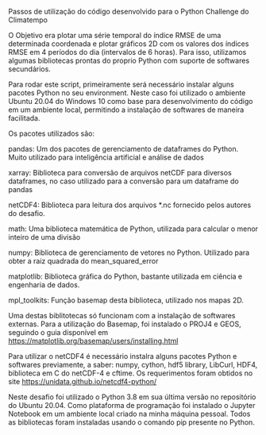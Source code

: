 Passos de utilização do código desenvolvido para o Python Challenge do Climatempo

   O Objetivo era plotar uma série temporal do índice RMSE de uma determinada coordenada e plotar gráficos 2D com os valores dos índices RMSE em 4 períodos do dia (intervalos de 6 horas). Para isso, utilizamos algumas bibliotecas prontas do proprio Python com suporte de softwares secundários.
   
   Para rodar este script, primeiramente será necessário instalar alguns pacotes Python no seu environment. Neste caso foi utilizado o ambiente Ubuntu 20.04 do Windows 10 como base para desenvolvimento do código em um ambiente local, permitindo a instalação de softwares de maneira facilitada. 
   
   Os pacotes utilizados são:
   
   pandas: Um dos pacotes de gerenciamento de dataframes do Python. Muito utilizado para inteligência artificial e análise de dados
        
   xarray: Biblioteca para conversão de arquivos netCDF para diversos dataframes, no caso utilizado para a conversão para um dataframe do pandas
        
   netCDF4: Biblioteca para leitura dos arquivos *.nc fornecido pelos autores do desafio.
    
   math: Uma biblioteca matemática de Python, utilizada para calcular o menor inteiro de uma divisão
    
   numpy: Biblioteca de gerenciamento de vetores no Python. Utilizado para obter a raiz quadrada do mean_squared_error
   
   matplotlib: Biblioteca gráfica do Python, bastante utilizada em ciência e engenharia de dados.
   
   mpl_toolkits: Função basemap desta biblioteca, utilizado nos mapas 2D.
        
   Uma destas biblitotecas só funcionam com a instalação de softwares externas. Para a utilização do Basemap, foi instalado o PROJ4 e GEOS, seguindo o guia disponível em https://matplotlib.org/basemap/users/installing.html  
   
   Para utilizar o netCDF4 é necessário instalra alguns pacotes Python e softwares previamente, a saber: numpy, cython, hdf5 library, LibCurl, HDF4, biblioteca em C do netCDF-4 e cftime. Os requerimentos foram obtidos no site https://unidata.github.io/netcdf4-python/
   
   Neste desafio foi utilizado o Python 3.8 em sua última versão no repositório do Ubuntu 20.04. Como plataforma de programação foi instalado o Jupyter Notebook em um ambiente local criado na minha máquina pessoal. Todos as bibliotecas foram instaladas usando o comando pip presente no Python.
